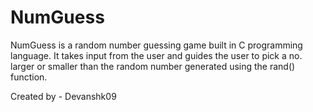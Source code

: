 # NumGuess
NumGuess is a random number guessing game built in C programming language.
It takes input from the user and guides the user to pick a no. larger or smaller than the random number generated using the rand() function.

Created by - Devanshk09
